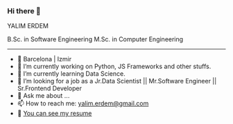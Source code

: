 ### Hi there 👋

[logo]: https://github.com/YlmRdm/YlmRdm/blob/main/assets/yalimErdem.jpg "Yalim Erdem"

YALIM ERDEM

B.Sc. in Software Engineering
M.Sc. in Computer Engineering

---
- 📍 Barcelona | Izmir
- 🔭 I’m currently working on Python, JS Frameworks and other stuffs.
- 🌱 I’m currently learning Data Science.
- 🤔 I’m looking for a job as a Jr.Data Scientist || Mr.Software Engineer || Sr.Frontend Developer
- 💬 Ask me about ...
- 📫 How to reach me: yalim.erdem@gmail.com
- 📃 [You can see my resume](../blob/master/LICENSE)

